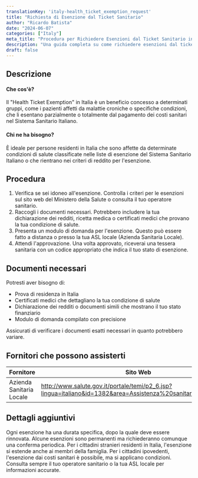 ```yaml
---
translationKey: 'italy-health_ticket_exemption_request'
title: "Richiesta di Esenzione dal Ticket Sanitario"
author: "Ricardo Batista"
date: "2024-06-07"
categories: ["Italy"]
meta_title: "Procedura per Richiedere Esenzioni dal Ticket Sanitario in Italia"
description: "Una guida completa su come richiedere esenzioni dal ticket sanitario in Italia, incluse documenti necessari, procedura e fornitori affidabili."
draft: false
---
```


## Descrizione
#### Che cos'è?
Il "Health Ticket Exemption" in Italia è un beneficio concesso a determinati gruppi, come i pazienti affetti da malattie croniche o specifiche condizioni, che li esentano parzialmente o totalmente dal pagamento dei costi sanitari nel Sistema Sanitario Italiano.

#### Chi ne ha bisogno?
È ideale per persone residenti in Italia che sono affette da determinate condizioni di salute classificate nelle liste di esenzione del Sistema Sanitario Italiano o che rientrano nei criteri di reddito per l'esenzione.

## Procedura
1. Verifica se sei idoneo all'esenzione. Controlla i criteri per le esenzioni sul sito web del Ministero della Salute o consulta il tuo operatore sanitario.
2. Raccogli i documenti necessari. Potrebbero includere la tua dichiarazione dei redditi, ricetta medica o certificati medici che provano la tua condizione di salute.
3. Presenta un modulo di domanda per l'esenzione. Questo può essere fatto a distanza o presso la tua ASL locale (Azienda Sanitaria Locale).
4. Attendi l'approvazione. Una volta approvato, riceverai una tessera sanitaria con un codice appropriato che indica il tuo stato di esenzione.

## Documenti necessari
Potresti aver bisogno di:
- Prova di residenza in Italia
- Certificati medici che dettagliano la tua condizione di salute
- Dichiarazione dei redditi o documenti simili che mostrano il tuo stato finanziario
- Modulo di domanda compilato con precisione

Assicurati di verificare i documenti esatti necessari in quanto potrebbero variare.

## Fornitori che possono assisterti

| Fornitore        |     Sito Web     |     Tempistiche    |       Costo      |
| --------------- | --------------- |  :-------------: | :-------------: |
| Azienda Sanitaria Locale      |  http://www.salute.gov.it/portale/temi/p2_6.jsp?lingua=italiano&id=1382&area=Assistenza%20sanitaria&menu=vuoto       |      Varia      |        Gratuito       |

## Dettagli aggiuntivi
Ogni esenzione ha una durata specifica, dopo la quale deve essere rinnovata. Alcune esenzioni sono permanenti ma richiederanno comunque una conferma periodica. Per i cittadini stranieri residenti in Italia, l'esenzione si estende anche ai membri della famiglia. Per i cittadini ipovedenti, l'esenzione dai costi sanitari è possibile, ma si applicano condizioni. Consulta sempre il tuo operatore sanitario o la tua ASL locale per informazioni accurate.